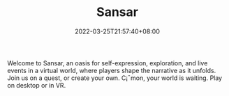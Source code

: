 ﻿---
weight: 
title: "Sansar"
description: "Welcome to Sansar, an oasis for self-expression, exploration, and live events in a virtual world, where players shape the narrative as it unfolds. Join us on a quest, or create your own. C¡¯mon, your world is waiting. Play on desktop or in VR."
date: 2022-03-25T21:57:40+08:00
lastmod: 2022-03-25T16:45:40+08:00
draft: false
authors: ["Metabd"]
featuredImage: "53.webp"
link: "https://www.sansar.com/"
tags: ["Sansar","ÐéÄâÉç½»"]
categories: ["navigation"]
navigation: ["ÐéÄâÉç½»"]
lightgallery: true
toc: true
pinned: false
recommend: false
recommend1: false
---
Welcome to Sansar, an oasis for self-expression, exploration, and live events in a virtual world, where players shape the narrative as it unfolds. Join us on a quest, or create your own. C¡¯mon, your world is waiting. Play on desktop or in VR.
